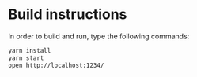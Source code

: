 # Build instructions

In order to build and run, type the following commands:

```bash
yarn install
yarn start
open http://localhost:1234/
```
